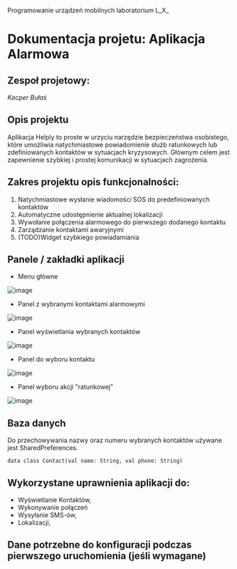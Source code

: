 Programowanie urządzeń mobilnych laboratorium L_X_ 

# Dokumentacja projetu: **Aplikacja Alarmowa**

## Zespoł projetowy:
_Kacper Bułaś_

## Opis projektu
Aplikacja Helply to proste w urzyciu narzędzie bezpieczeństwa osobistego, które umożliwia natychmiastowe powiadomienie służb ratunkowych lub zdefiniowanych kontaktów w sytuacjach kryzysowych. Głównym celem jest zapewnienie szybkiej i prostej komunikacji w sytuacjach zagrożenia. 

## Zakres projektu opis funkcjonalności:
1. Natychmiastowe wysłanie wiadomości SOS do predefiniowanych kontaktów
2. Automatyczne udostępnienie aktualnej lokalizacji
3. Wywołanie połączenia alarmowego do pierwszego dodanego kontaktu
4. Zarządzanie kontaktami awaryjnymi
5. (TODO)Widget szybkiego powiadamiania

## Panele / zakładki aplikacji 
- Menu główne

![image](https://github.com/user-attachments/assets/40ff6c27-e7af-4631-a662-235ba1f55e62)

- Panel z wybranymi kontaktami alarmowymi

![image](https://github.com/user-attachments/assets/3b547f11-d94e-4374-b0e9-89ca65136509)

- Panel wyświetlania wybranych kontaktów

![image](https://github.com/user-attachments/assets/723b520d-df85-4718-94ad-f39190be68c0)

- Panel do wyboru kontaktu

![image](https://github.com/user-attachments/assets/47f945ad-6c26-443e-9b25-8f013ef251be)

- Panel wyboru akcji "ratunkowej"

![image](https://github.com/user-attachments/assets/22ef177c-112a-4130-9813-7906bcc56233)


## Baza danych
Do przechowywania nazwy oraz numeru wybranych kontaktów używane jest SharedPreferences.
```
data class Contact(val name: String, val phone: String)
```

## Wykorzystane uprawnienia aplikacji do:
- Wyświetlanie Kontaktów,
- Wykonywanie połączeń
- Wysyłanie SMS-ów,
- Lokalizacji,

## Dane potrzebne do konfiguracji podczas pierwszego uruchomienia (jeśli wymagane)
